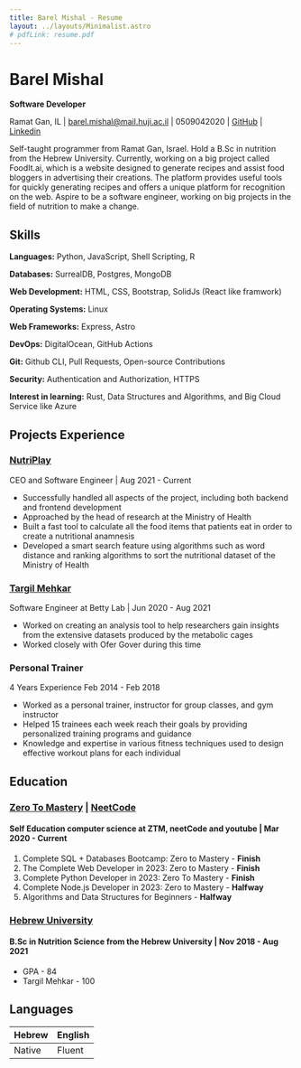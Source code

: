 ```yaml
---
title: Barel Mishal - Resume
layout: ../layouts/Minimalist.astro
# pdfLink: resume.pdf
---
```


# Barel Mishal

**Software Developer**

Ramat Gan, IL | barel.mishal@mail.huji.ac.il | 0509042020 | [GitHub](<https://github.com/barel-mishal>) | [Linkedin](<https://www.linkedin.com/in/barel-mishal/>) 

Self-taught programmer from Ramat Gan, Israel. Hold a B.Sc in nutrition from the Hebrew University. Currently, working on a big project called FoodIt.ai, which is a website designed to generate recipes and assist food bloggers in advertising their creations. The platform provides useful tools for quickly generating recipes and offers a unique platform for recognition on the web. Aspire to be a software engineer, working on big projects in the field of nutrition to make a change.

## Skills

**Languages:** Python, JavaScript, Shell Scripting, R

**Databases:** SurrealDB, Postgres, MongoDB

**Web Development:** HTML, CSS, Bootstrap, SolidJs (React like framwork)

**Operating Systems:** Linux

**Web Frameworks:** Express, Astro

**DevOps:** DigitalOcean, GitHub Actions

**Git:** Github CLI, Pull Requests, Open-source Contributions

**Security:** Authentication and Authorization, HTTPS

**Interest in learning:** Rust, Data Structures and Algorithms, and Big Cloud Service like Azure

## Projects Experience

<!-- ### [FoodIt](<>)

- Utilized the powerful combination of Polars and SurrealDB for efficient data storage and management.
- Built the user interface using SolidJs and the server using the Astro and Express frameworks. -->

### [NutriPlay](<https://nutriplay.io>)

CEO and Software Engineer | Aug 2021 - Current

- Successfully handled all aspects of the project, including both backend and frontend development
- Approached by the head of research at the Ministry of Health
- Built a fast tool to calculate all the food items that patients eat in order to create a nutritional anamnesis
- Developed a smart search feature using algorithms such as word distance and ranking algorithms to sort the nutritional dataset of the Ministry of Health

### [Targil Mehkar](<https://docs.google.com/document/d/1riWszdZaGeG8sQb_88hFiMAbSOKesnofOflr3RHObHo/edit?usp=sharing>)

Software Engineer at Betty Lab | Jun 2020 - Aug 2021

- Worked on creating an analysis tool to help researchers gain insights from the extensive datasets produced by the metabolic cages
- Worked closely with Ofer Gover during this time

### Personal Trainer 

4 Years Experience Feb 2014 - Feb 2018

- Worked as a personal trainer, instructor for group classes, and gym instructor
- Helped 15 trainees each week reach their goals by providing personalized training programs and guidance
- Knowledge and expertise in various fitness techniques used to design effective workout plans for each individual

## Education

### [Zero To Mastery](<https://zerotomastery.io/>) | [NeetCode](<https://neetcode.io/>) 

#### Self Education computer science at ZTM, neetCode and youtube | Mar 2020 - Current 
1. Complete SQL + Databases Bootcamp: Zero to Mastery - **Finish**
2. The Complete Web Developer in 2023: Zero to Mastery - **Finish**
3. Complete Python Developer in 2023: Zero To Mastery - **Finish**
4. Complete Node.js Developer in 2023: Zero to Mastery - **Halfway**
5. Algorithms and Data Structures for Beginners - **Halfway**


### [Hebrew University](<https://new.huji.ac.il/>) 

#### B.Sc in Nutrition Science from the Hebrew University | Nov 2018 - Aug 2021

* GPA - 84
* Targil Mehkar - 100

## Languages

| Hebrew | English |
| -------| ------- |
| Native | Fluent  |




<!-- ## Soft skils  -->

